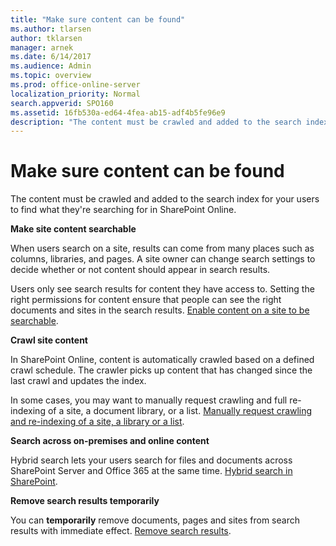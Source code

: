 ```yaml
---
title: "Make sure content can be found"
ms.author: tlarsen
author: tklarsen
manager: arnek
ms.date: 6/14/2017
ms.audience: Admin
ms.topic: overview
ms.prod: office-online-server
localization_priority: Normal
search.appverid: SPO160
ms.assetid: 16fb530a-ed64-4fea-ab15-adf4b5fe96e9
description: "The content must be crawled and added to the search index for your users to find what they're searching for in SharePoint Online."
---
```


# Make sure content can be found

The content must be crawled and added to the search index for your users to find what they're searching for in SharePoint Online. 
  
 **Make site content searchable**
  
When users search on a site, results can come from many places such as columns, libraries, and pages. A site owner can change search settings to decide whether or not content should appear in search results. 
  
Users only see search results for content they have access to. Setting the right permissions for content ensure that people can see the right documents and sites in the search results. [Enable content on a site to be searchable](https://support.office.com/article/2a420d01-4706-4d23-980e-c4c877113670).
  
 **Crawl site content**
  
In SharePoint Online, content is automatically crawled based on a defined crawl schedule. The crawler picks up content that has changed since the last crawl and updates the index. 
  
In some cases, you may want to manually request crawling and full re-indexing of a site, a document library, or a list. [Manually request crawling and re-indexing of a site, a library or a list](https://support.office.com/article/9afa977d-39de-4321-b4ca-8c7c7e6d264e).
  
 **Search across on-premises and online content**
  
Hybrid search lets your users search for files and documents across SharePoint Server and Office 365 at the same time. [Hybrid search in SharePoint](https://support.office.com/article/1a7269ba-5aa7-481b-b608-030c58fa932e).
  
 **Remove search results temporarily**
  
You can **temporarily** remove documents, pages and sites from search results with immediate effect. [Remove search results](https://support.office.com/article/b8177720-ff41-478e-bbe7-72183b97824f).
  

